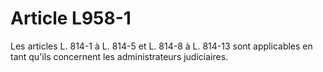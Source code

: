 # Article L958-1

Les articles L. 814-1 à L. 814-5 et L. 814-8 à L. 814-13 sont applicables en tant qu'ils concernent les administrateurs judiciaires.
